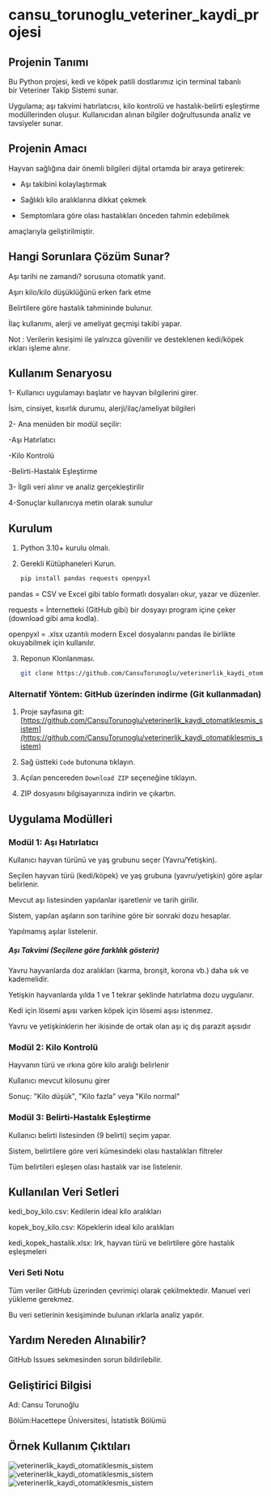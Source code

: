 #  cansu_torunoglu_veteriner_kaydi_projesi

##  Projenin Tanımı 

Bu Python projesi, kedi ve köpek patili dostlarımız için terminal tabanlı bir Veteriner Takip Sistemi sunar. 

Uygulama; aşı takvimi hatırlatıcısı, kilo kontrolü ve hastalık-belirti eşleştirme modüllerinden oluşur. Kullanıcıdan alınan bilgiler doğrultusunda analiz ve tavsiyeler sunar.

## Projenin Amacı

Hayvan sağlığına dair önemli bilgileri dijital ortamda bir araya getirerek:

- Aşı takibini kolaylaştırmak

- Sağlıklı kilo aralıklarına dikkat çekmek
  
- Semptomlara göre olası hastalıkları önceden tahmin edebilmek
  
amaçlarıyla geliştirilmiştir.

## Hangi Sorunlara Çözüm Sunar?

Aşı tarihi ne zamandı? sorusuna otomatik yanıt.

Aşırı kilo/kilo düşüklüğünü erken fark etme

Belirtilere göre hastalık tahmininde bulunur.

İlaç kullanımı, alerji ve ameliyat geçmişi takibi yapar.

Not : Verilerin kesişimi ile yalnızca güvenilir ve desteklenen kedi/köpek ırkları işleme alınır.

##  Kullanım Senaryosu

1- Kullanıcı uygulamayı başlatır ve hayvan bilgilerini girer.

 İsim, cinsiyet, kısırlık durumu, alerji/ilaç/ameliyat bilgileri
 
2- Ana menüden bir modül seçilir:

   -Aşı Hatırlatıcı
   
   -Kilo Kontrolü
   
   -Belirti-Hastalık Eşleştirme
   
3- İlgili veri alınır ve analiz gerçekleştirilir

4-Sonuçlar kullanıcıya metin olarak sunulur



## Kurulum

1. Python 3.10+ kurulu olmalı.
   
2. Gerekli Kütüphaneleri Kurun.
   ```bash
   pip install pandas requests openpyxl
   
  pandas = CSV ve Excel gibi tablo formatlı dosyaları okur, yazar ve düzenler.
  
  requests = İnternetteki (GitHub gibi) bir dosyayı program içine çeker (download gibi ama kodla).
  
  openpyxl = .xlsx uzantılı modern Excel dosyalarını pandas ile birlikte okuyabilmek için kullanılır.


3. Reponun Klonlanması.
   
    ```bash
   git clone https://github.com/CansuTorunoglu/veterinerlik_kaydi_otomatiklesmis_sistem.git
    
  ###  Alternatif Yöntem: GitHub üzerinden indirme (Git kullanmadan)

1. Proje sayfasına git:  
   [https://github.com/CansuTorunoglu/veterinerlik_kaydi_otomatiklesmis_sistem](https://github.com/CansuTorunoglu/veterinerlik_kaydi_otomatiklesmis_sistem)

2. Sağ üstteki `Code` butonuna tıklayın.

3. Açılan pencereden `Download ZIP` seçeneğine tıklayın.

4. ZIP dosyasını bilgisayarınıza indirin ve çıkartın.

    



## Uygulama Modülleri

 ### Modül 1: Aşı Hatırlatıcı
 
Kullanıcı hayvan türünü ve yaş grubunu seçer (Yavru/Yetişkin).

Seçilen hayvan türü (kedi/köpek) ve yaş grubuna (yavru/yetişkin) göre aşılar belirlenir.

Mevcut aşı listesinden yapılanlar işaretlenir ve tarih girilir.

Sistem, yapılan aşıların son tarihine göre bir sonraki dozu hesaplar.

Yapılmamış aşılar listelenir.

 #####  Aşı Takvimi (Seçilene göre farklılık gösterir)

Yavru hayvanlarda doz aralıkları (karma, bronşit, korona vb.) daha sık ve kademelidir.

Yetişkin hayvanlarda yılda 1 ve 1 tekrar şeklinde hatırlatma dozu uygulanır.

Kedi için lösemi aşısı varken köpek için lösemi aşısı istenmez.

Yavru ve yetişkinklerin her ikisinde de ortak olan aşı iç dış parazit aşısıdır

###  Modül 2: Kilo Kontrolü

Hayvanın türü ve ırkına göre kilo aralığı belirlenir

Kullanıcı mevcut kilosunu girer

Sonuç: "Kilo düşük", "Kilo fazla" veya "Kilo normal"


###  Modül 3: Belirti-Hastalık Eşleştirme

Kullanıcı belirti listesinden (9 belirti) seçim yapar.

Sistem, belirtilere göre veri kümesindeki olası hastalıkları filtreler

Tüm belirtileri eşleşen olası hastalık var ise listelenir.


 ## Kullanılan Veri Setleri

kedi_boy_kilo.csv: Kedilerin ideal kilo aralıkları

kopek_boy_kilo.csv: Köpeklerin ideal kilo aralıkları

kedi_kopek_hastalik.xlsx: Irk, hayvan türü ve belirtilere göre hastalık eşleşmeleri


 ### Veri Seti Notu
 
Tüm veriler GitHub üzerinden çevrimiçi olarak çekilmektedir. Manuel veri yükleme gerekmez.

Bu veri setlerinin kesişiminde bulunan ırklarla analiz yapılır.



## Yardım Nereden Alınabilir?

GitHub Issues sekmesinden sorun bildirilebilir.

## Geliştirici Bilgisi
Ad: Cansu Torunoğlu

Bölüm:Hacettepe Üniversitesi, İstatistik Bölümü



## Örnek Kullanım Çıktıları
![veterinerlik_kaydi_otomatiklesmis_sistem](ornek_cikti.PNG)
![veterinerlik_kaydi_otomatiklesmis_sistem](ornek_cikti2.PNG)
![veterinerlik_kaydi_otomatiklesmis_sistem](ornek_cikti_3.PNG)


